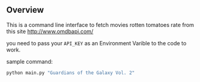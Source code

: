 ## Overview
This is a command line interface to fetch movies rotten tomatoes rate from this site http://www.omdbapi.com/ 

you need to pass your `API_KEY` as an Environment Varible to the code to work.

sample command:
```bash
python main.py "Guardians of the Galaxy Vol. 2"
```

